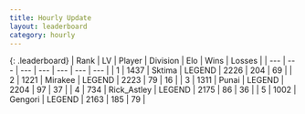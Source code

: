 ```yaml
---
title: Hourly Update
layout: leaderboard
category: hourly
---
```


{: .leaderboard}
| Rank | LV | Player | Division | Elo | Wins | Losses |
| --- | --- | --- | --- | --- | --- | --- |
| <span data-change="0">1</span> | 1437 | <span title="ID: 353063">Sktima</span> | LEGEND | <span data-change="0">2226</span> | <span data-change="0">204</span> | <span data-change="0">69</span> |
| <span data-change="0">2</span> | 1221 | <span title="ID: 416373">Mirakee</span> | LEGEND | <span data-change="0">2223</span> | <span data-change="0">79</span> | <span data-change="0">16</span> |
| <span data-change="0">3</span> | 1311 | <span title="ID: 361226">Punai</span> | LEGEND | <span data-change="0">2204</span> | <span data-change="0">97</span> | <span data-change="0">37</span> |
| <span data-change="0">4</span> | 734 | <span title="ID: 466583">Rick_Astley</span> | LEGEND | <span data-change="0">2175</span> | <span data-change="0">86</span> | <span data-change="0">36</span> |
| <span data-change="0">5</span> | 1002 | <span title="ID: 294236">Gengori</span> | LEGEND | <span data-change="0">2163</span> | <span data-change="0">185</span> | <span data-change="0">79</span> |